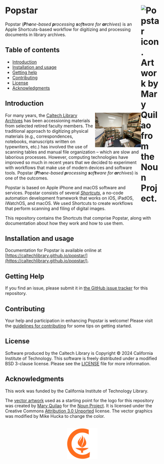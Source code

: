 # Popstar<img width="12%" align="right" alt="Popstar icon. Artwork by Mary Quilao from the Noun Project." src="https://github.com/caltechlibrary/popstar/raw/main/.graphics/popstar-icon.png">

Popstar (_**P**h**o**ne-based **p**rocessing **s**of**t**ware for **ar**chives_) is an Apple Shortcuts-based workflow for digitizing and processing documents in library archives.

## Table of contents

* [Introduction](#introduction)
* [Installation and usage](#installation-and-usage)
* [Getting help](#getting-help)
* [Contributing](#contributing)
* [License](#license)
* [Acknowledgments](#acknowledgments)


## Introduction

<img alt="Photo of a room full of banker's boxes containing papers from a faculty member." class="shadowed" align="right" src="docs/_static/media/bankers-boxes.jpeg" width="150em"> For many years, the [Caltech Library Archives](https://library.caltech.edu/archives/home) has been accessioning materials from selected retired faculty members. The traditional approach to digitizing physical materials (e.g., correspondences, notebooks, manuscripts written on typewriters, etc.) has involved the use of scanning tables and manual file organization – which are slow and laborious processes. However, computing technologies have improved so much in recent years that we decided to experiment with workflows that make use of modern devices and software tools. Popstar (_**P**h**o**ne-based **p**rocessing **s**of**t**ware for **ar**chives_) is one of the outcomes.

Popstar is based on Apple iPhone and macOS software and services. Popstar consists of several [_Shortcuts_](https://support.apple.com/guide/shortcuts/welcome/ios), a no-code automation development framework that works on iOS, iPadOS, iWatchOS, and macOS. We used Shortcuts to create workflows that perform scanning and filing of digital images.

This repository contains the Shortcuts that comprise Popstar, along with documentation about how they work and how to use them.


## Installation and usage

Documentation for Popstar is available online at [https://caltechlibrary.github.io/popstar/](https://caltechlibrary.github.io/popstar/).


## Getting Help

If you find an issue, please submit it in [the GitHub issue tracker](https://github.com/caltechlibrary/popstar/issues) for this repository.

## Contributing

Your help and participation in enhancing Popstar is welcome!  Please visit the [guidelines for contributing](CONTRIBUTING.md) for some tips on getting started.


## License

Software produced by the Caltech Library is Copyright © 2024 California Institute of Technology. This software is freely distributed under a modified BSD 3-clause license. Please see the [LICENSE](LICENSE) file for more information.


## Acknowledgments

This work was funded by the California Institute of Technology Library.

The [vector artwork](https://thenounproject.com/icon/star-527702/) used as a starting point for the logo for this repository was created by [Mary Quilao](https://thenounproject.com/creator/kirsten11_cc/) for the [Noun Project](https://thenounproject.com).  It is licensed under the Creative Commons [Attribution 3.0 Unported](https://creativecommons.org/licenses/by/3.0/deed.en) license.  The vector graphics was modified by Mike Hucka to change the color.

<div align="center">
  <br>
  <a href="https://www.caltech.edu">
    <img width="100" height="100" alt="Caltech logo" src="https://raw.githubusercontent.com/caltechlibrary/template/main/.graphics/caltech-round.png">
  </a>
</div>

